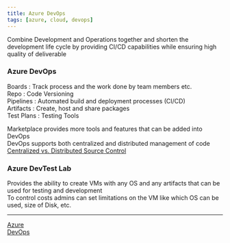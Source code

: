 ```yaml
---
title: Azure DevOps
tags: [azure, cloud, devops]
---
```


Combine Development and Operations together and shorten the development life cycle by providing CI/CD capabilities while ensuring high quality of deliverable

### Azure DevOps

Boards : Track process and the work done by team members etc.  
Repo : Code Versioning  
Pipelines : Automated build and deployment processes (CI/CD)  
Artifacts : Create, host and share packages  
Test Plans : Testing Tools

Marketplace provides more tools and features that can be added into DevOps  
DevOps supports both centralized and distributed management of code  
[Centralized vs. Distributed Source Control](Centralized%20vs.%20Distributed%20Source%20Control.md)

### Azure DevTest Lab

Provides the ability to create VMs with any OS and any artifacts that can be used for testing and development  
To control costs admins can set limitations on the VM like which OS can be used, size of Disk, etc.

---

[Azure](../../Azure.md)  
[DevOps](../../../../Software%20Engineering/DevOps/DevOps.md)